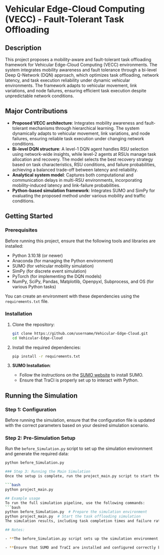 # Vehicular Edge-Cloud Computing (VECC) - Fault-Tolerant Task Offloading

## Description
This project proposes a mobility-aware and fault-tolerant task offloading framework for Vehicular Edge-Cloud Computing (VECC) environments. The system integrates mobility awareness and fault tolerance through a bi-level Deep Q-Network (DQN) approach, which optimizes task offloading, network latency, and task execution reliability under dynamic vehicular environments. The framework adapts to vehicular movement, link variations, and node failures, ensuring efficient task execution despite unpredictable network conditions.

## Major Contributions
- **Proposed VECC architecture**: Integrates mobility awareness and fault-tolerant mechanisms through hierarchical learning. The system dynamically adapts to vehicular movement, link variations, and node failures, ensuring reliable task execution under changing network conditions.
- **Bi-level DQN structure**: A level-1 DQN agent handles RSU selection using network-wide insights, while level-2 agents at RSUs manage task allocation and recovery. The model selects the best recovery strategy based on task characteristics, RSU conditions, and failure probabilities, achieving a balanced trade-off between latency and reliability.
- **Analytical system model**: Captures both computational and communication delays in multi-RSU environments, incorporating mobility-induced latency and link-failure probabilities.
- **Python-based simulation framework**: Integrates SUMO and SimPy for evaluating the proposed method under various mobility and traffic conditions.

## Getting Started

### Prerequisites
Before running this project, ensure that the following tools and libraries are installed:
- Python 3.10.18 (or newer)
- Anaconda (for managing the Python environment)
- SUMO (for vehicular mobility simulation)
- SimPy (for discrete event simulation)
- PyTorch (for implementing the DQN models)
- NumPy, SciPy, Pandas, Matplotlib, Openpyxl, Subprocess, and OS (for various Python tasks)

You can create an environment with these dependencies using the `requirements.txt` file.

### Installation

1. Clone the repository:

    ```bash
    git clone https://github.com/username/Vehicular-Edge-Cloud.git
    cd Vehicular-Edge-Cloud
    ```

2. Install the required dependencies:

    ```bash
    pip install -r requirements.txt
    ```

3. **SUMO Installation**:
   - Follow the instructions on the [SUMO website](https://www.eclipse.org/sumo/) to install SUMO.
   - Ensure that TraCI is properly set up to interact with Python.

## Running the Simulation

### Step 1: Configuration
Before running the simulation, ensure that the configuration file is updated with the correct parameters based on your desired simulation scenario.

### Step 2: Pre-Simulation Setup
Run the `before_Simulation.py` script to set up the simulation environment and generate the required data:

```bash
python before_Simulation.py

### Step 3: Running the Main Simulation
Once the setup is complete, run the project_main.py script to start the task offloading simulation:

```bash
python project_main.py

## Example usage
To run the full simulation pipeline, use the following commands:
```bash
python before_Simulation.py  # Prepare the simulation environment
python project_main.py  # Start the task offloading simulation
The simulation results, including task completion times and failure rates, will be saved in the results/ directory.

## Notes:

- **The before_Simulation.py script sets up the simulation environment, so it must be run before starting the main simulation.

- **Ensure that SUMO and TraCI are installed and configured correctly before running the simulation.

